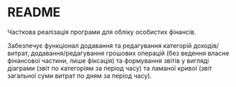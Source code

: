 # README

Часткова реалізація програми для обліку особистих фінансів.

Забезпечує функціонал додавання та редагування категорій доходів/витрат, додавання/редагування грошових операцій (без ведення власне фінансової частини, лише фіксація) та формування звітів у вигляді діаграми (звіт по категоріям за період часу) та ламаної кривої (звіт загальної суми витрат по дням за період часу).